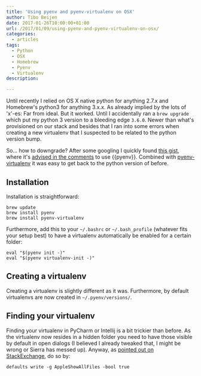 ```yaml
---
title: 'Using pyenv and pyenv-virtualenv on OSX'
author: Tibo Beijen
date: 2017-01-26T10:00:00+01:00
url: /2017/01/09/using-pyenv-and-pyenv-virtualenv-on-osx/
categories:
  - articles
tags:
  - Python
  - OSX
  - Homebrew
  - Pyenv
  - Virtualenv
description: 

---
```

Until recently I relied on OS X native python for anything 2.7.x and Homebrew's python3 for anything 3.x.x. As already implied by the lots of 'x'-es: Far from ideal. But it worked. Until I accidentally ran a ``brew upgrade`` which put my python 3 version to a bleeding edge ``3.6.0``. Newer than what's provisioned on our stack and besides that I ran into some errors when creating a new virtualenv that I suspected to be related to the python version bump.

So... how to downgrade? After some googling I quickly found [this gist](https://gist.github.com/Bouke/11261620), where it's [advised in the comments](https://gist.github.com/Bouke/11261620#gistcomment-1573091) to use {{pyenv}}. Combined with [pyenv-virtualenv](https://github.com/yyuu/pyenv-virtualenv) it was easy to get back to the python version of before.

## Installation
Installation is straightforward:
```
brew update
brew install pyenv
brew install pyenv-virtualenv
```

Furthermore, add this to your ``~/.bashrc`` or ``~/.bash_profile`` (whatever fits your setup best) to have a virtualenv automatically be enabled for a certain folder:

```
eval "$(pyenv init -)"
eval "$(pyenv virtualenv-init -)"
```

## Creating a virtualenv

Creating a virtualenv is slightly different as it was. Furthermore, by default virtualenvs are now created in ``~/.pyenv/versions/``.




## Finding your virtualenv
Finding your virtualenv in PyCharm or Intellij is a bit trickier than before. As the virtualenv now resides in a hidden folder you need to have those visible by default in open dialogs (I believed I already tweaked that, I might be wrong or Sierra has messed up). Anyway, as [pointed out on StackExchange](http://apple.stackexchange.com/questions/99213/is-it-possible-to-always-show-hidden-dotfiles-in-open-save-dialogs), do so by:

```
defaults write -g AppleShowAllFiles -bool true

```
